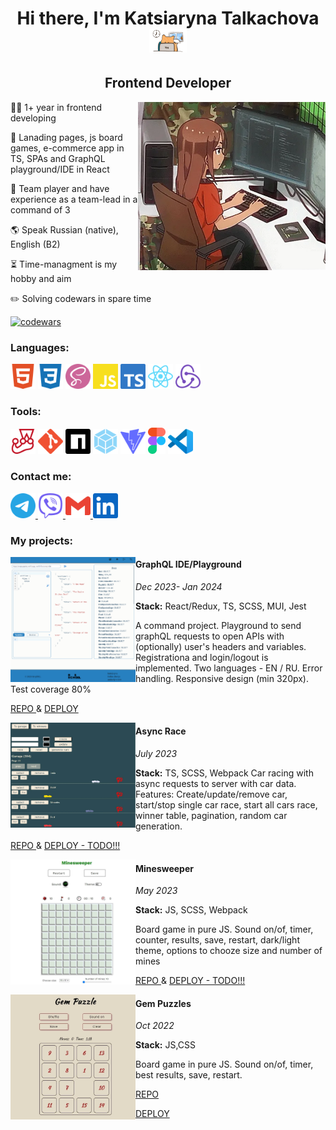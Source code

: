 <h1 align="center">Hi there, I'm <b>Katsiaryna Talkachova</b> 
  <img src="assets/h1gif1.gif" alt='hello' width="60"/>   
</h1>
<h2 align="center">Frontend Developer</h3>

<img src="assets/girl.webp" alt="girl" width="300" align="right">

 👩‍💻 1+ year in frontend developing
 
 📜 Lanading pages, js board games, e-commerce app in TS, SPAs and GraphQL playground/IDE in React
 
 🤝 Team player and have experience as a team-lead in a command of 3 
 
 🌎 Speak Russian (native), English (B2) 
 
  ⏳ Time-managment is my hobby and aim
  
 ✏️ Solving codewars in spare time
 
 [![codewars](https://www.codewars.com/users/kotsiaryna/badges/small)](https://www.codewars.com/users/kotsiaryna)  

<h3>Languages: </h3>
<div>
  <img src='assets/html5.svg' alt='HTML5' width='40' margin='50px'>
  <img src='assets/css3.svg' alt='CSS3' width='40'>
  <img src='assets/sass.svg' alt='SASS' width='40'>
  <img src='assets/javascript.svg' alt='JS' width='40'>
  <img src='assets/typescript.svg' alt='TS' width='40'>
  <img src='assets/react.svg' alt='react' width='40'>
  <img src='assets/redux.svg' alt='REDUX' width='40'>
 
</div>

<h3>Tools:</h3>
<div>
   <img src='assets/jest.svg' alt='Jest' width='40'>
  <img src='assets/git.svg' alt='GIT' width='40'>
  <img src='assets/npm.svg' alt='npm' width='40'>
  <img src='assets/webpack.svg' alt='webpack' width='40'>
  <img src='assets/vite.svg' alt='Vite' width='40'>  
  <img src='assets/figma.svg' alt='Figma' width='28'>  
  <img src='assets/VSCode.svg' alt='CODE' width='40'>  
</div>

<h3> Contact me: </h3> 
<div>
 <a href="https://t.me/katrin_awsm" target="_blank">
    <img alt="TG" src="assets/telegram.svg" width="40" />
  </a>
 <a href="viber://chat?number=%2B375297938298" target="_blank">
    <img alt="Viber" src="assets/viber.svg" width="40" />
  </a>
  <a href="mailto:katsiaryna.n@gmail.com" target="_blank">
    <img alt="GMail" src="assets/gmail.svg" width="40" />
  </a>
  <a href="https://www.linkedin.com/in/katsiarynatalkachova" target="_blank">
    <img alt="LI" src="assets/linkedin.svg" width="40" />
  </a>
 </div>

 <h3> My projects: </h3> 


<img src="assets/graphiql.png" alt="graphiql" width="200" align="left">
<h4> GraphQL IDE/Playground </h4>
<i> Dec 2023- Jan 2024</i>

 **Stack:** React/Redux, TS, SCSS, MUI, Jest 
 
A command project. Playground to send graphQL  requests to open APIs with (optionally) user's headers and variables. Registrationa and login/logout is implemented. Two languages - EN / RU. Error handling. Responsive design (min 320px). Test coverage 80%
 
<a href="https://github.com/kotsiaryna/graphiql-app">REPO </a> <span> &  </span> <a href="https://react-rangers.netlify.app/">DEPLOY</a>

<img src="assets/race.jpg" alt="race" width="200" align="left">
<h4> Async Race </h4> 
<i> July 2023</i>

 **Stack:** TS, SCSS, Webpack 
 Car racing with async requests to server with car data. Features: Create/update/remove car, start/stop single car race, start all cars race, winner table, pagination, random car generation.

<a href="https://github.com/kotsiaryna/RSSchool_2023/tree/race"> REPO </a> <span> &  </span> <a href="">DEPLOY - TODO!!!</a>


 <img src="assets/minesweeper.jpg" alt="minesweeper" width="200" align="left">

<h4> Minesweeper </h4>
<i> May 2023</i>

 **Stack:** JS, SCSS, Webpack 
 
 Board game in pure JS. Sound on/of, timer, counter, results, save, restart, dark/light theme, options to chooze size and number of mines

<a href="https://github.com/kotsiaryna/RSSchool_2023/tree/minesweeper"> REPO </a> <span> &  </span> <a href="">DEPLOY - TODO!!!</a>

<img src="assets/gemPuzle.jpg" alt="gemPuzzle" width="200" align="left">
<h4> Gem Puzzles </h4>
<i> Oct 2022</i>

 **Stack:** JS,CSS 
 
 Board game in pure JS. Sound on/of, timer, best results, save, restart. 
 
<a href="https://github.com/kotsiaryna/GemPuzzle/tree/puzzle"> REPO </a> 

<a href="https://kotsiaryna.github.io/GemPuzzle/puzzle/">DEPLOY</a>

 
